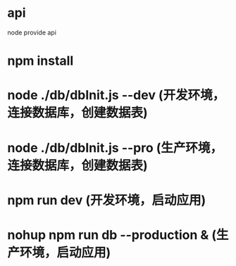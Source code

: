 # api
node provide api

# npm install

# node ./db/dbInit.js --dev (开发环境，连接数据库，创建数据表)

# node ./db/dbInit.js --pro (生产环境，连接数据库，创建数据表)

# npm run dev (开发环境，启动应用)

# nohup npm run db --production &   (生产环境，启动应用)